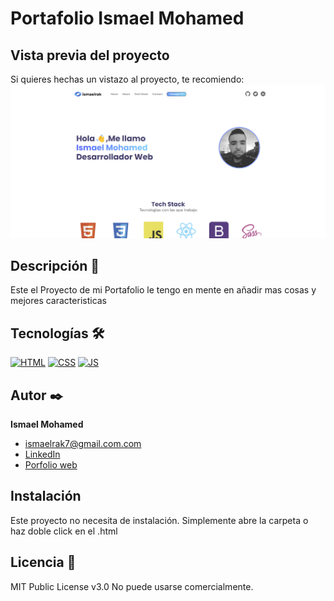 # Portafolio Ismael Mohamed

## Vista previa del proyecto
Si quieres hechas un vistazo al proyecto, te recomiendo:
![Screenshot Portafolio](/Portafolio__Screenshot.png)

## Descripción 📑
Este el Proyecto de mi Portafolio le tengo en mente en añadir mas cosas y mejores caracteristicas

## Tecnologías 🛠
<!-- Iconos sacados de: https://github.com/hendrasob/badges/blob/master/README.md y https://github.com/alexandresanlim/Badges4-README.md-Profile -->
[![HTML](https://img.shields.io/badge/HTML5-E34F26?style=for-the-badge&logo=html5&logoColor=white)](https://es.wikipedia.org/wiki/HTML5)
[![CSS](https://img.shields.io/badge/CSS3-1572B6?style=for-the-badge&logo=css3&logoColor=white)](https://es.wikipedia.org/wiki/CSS)
[![JS](https://img.shields.io/badge/JavaScript-F7DF1E?style=for-the-badge&logo=javascript&logoColor=black)](https://es.wikipedia.org/wiki/JavaScript)


## Autor ✒️
**Ismael Mohamed**

* [ismaelrak7@gmail.com.com](ismaelrak7@gmail.com)
* [LinkedIn](https://www.linkedin.com/in/ismaelrak)
* [Porfolio web](https://ismaelrak.dev/)

## Instalación 
Este proyecto no necesita de instalación. Simplemente abre la carpeta o haz doble click en el .html
  
## Licencia 📄
MIT Public License v3.0
No puede usarse comercialmente.